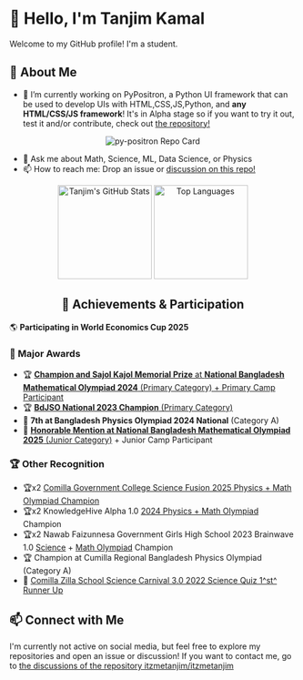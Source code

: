 # 👋 Hello, I'm Tanjim Kamal

Welcome to my GitHub profile! I'm a student.


## 🚀 About Me
- 🔭 I’m currently working on PyPositron, a Python UI framework that can be used to develop UIs with HTML,CSS,JS,Python, and **any HTML/CSS/JS framework**! It's in Alpha stage so if you want to try it out, test it and/or contribute, check out [the repository!](itzmetanjim/py-positron)
<p align="center">
  <img src="https://github-readme-stats.vercel.app/api/pin/?username=itzmetanjim&repo=py-positron&theme=ambient_gradient&show_owner=true" alt="py-positron Repo Card"/>
</p>

* 💬 Ask me about Math, Science, ML, Data Science, or Physics  
* 📫 How to reach me: Drop an issue or [discussion on this repo!](https://github.com/itzmetanjim/itzmetanjim/discussions/1)  

<p align="center">
  <img src="https://github-readme-stats.vercel.app/api?username=itzmetanjim&show_icons=true&theme=ambient_gradient&hide_rank=true&include_all_commits=true&hide_title=true" alt="Tanjim's GitHub Stats" height="165"/>
  <img src="https://github-readme-stats.vercel.app/api/top-langs/?username=itzmetanjim&langs_count=8&theme=ambient_gradient&layout=compact" alt="Top Languages" height="165"/>
</p>

<div align="center">

## 🏅 Achievements & Participation

</div>

🌎 **Participating in World Economics Cup 2025**  

### **🥇 Major Awards**

- 🏆 [**Champion and Sajol Kajol Memorial Prize** at **National Bangladesh Mathematical Olympiad 2024** (Primary Category) + Primary Camp Participant](https://online.matholympiad.org.bd/profile/315094)
- 🏆 [**BdJSO National 2023 Champion** (Primary Category)](https://online.bdjso.org/profile/601749#:~:text=National%20Olympiad%202023%20Champion)
- 🏅 **7th at Bangladesh Physics Olympiad 2024 National** (Category A)
- 🏅 [**Honorable Mention at National Bangladesh Mathematical Olympiad 2025** (Junior Category)](https://online.matholympiad.org.bd/profile/315094) + Junior Camp Participant

### **🏆 Other Recognition**

- 🏆x2 [Comilla Government College Science Fusion 2025 Physics + Math Olympiad Champion](https://www.facebook.com/share/p/16Hc63QQp5/)
- 🏆x2 KnowledgeHive Alpha 1.0 [2024 Physics + Math Olympiad](https://www.facebook.com/share/1FmK14Ljup/) Champion
- 🏆x2 Nawab Faizunnesa Government Girls High School 2023 Brainwave 1.0 [Science](https://www.facebook.com/share/p/1NmbYGaBD7/) + [Math Olympiad](https://www.facebook.com/share/p/1Dbywn6C37/) Champion
- 🏆 Champion at Cumilla Regional Bangladesh Physics Olympiad (Category A)
- 🥇 [Comilla Zilla School Science Carnival 3.0 2022 Science Quiz 1^st^ Runner Up](https://www.facebook.com/share/1B1FftDVC1/)


## 📫 Connect with Me
I'm currently not active on social media, but feel free to explore my repositories and open an issue or discussion!
If you want to contact me, go to [the discussions of the repository itzmetanjim/itzmetanjim](https://github.com/itzmetanjim/itzmetanjim/discussions/1)
